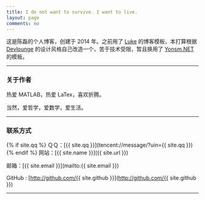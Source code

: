 ```yaml
---
title: I do not want to survive. I want to live.
layout: page
comments: no
---
```


<!-- {{ site.about }} -->
这是陈磊的个人博客，创建于 2014 年。之前用了 [Luke](http://geeklu.com) 的博客模板，本打算根据 [Devlounge](http://www.devlounge.net/) 的设计风格自己改造一个，苦于技术受限，暂且换用了 [Yonsm.NET](http://yonsm.net/) 的模板。

----

### 关于作者

热爱 MATLAB，热爱 LaTex，喜欢折腾。

当然，爱哲学，爱数学，爱生活。

----

### 联系方式

{% if site.qq %}
ＱＱ：[{{ site.qq }}](tencent://message/?uin={{ site.qq }})
{% endif %}
网站：[{{ site.name }}]({{ site.url }})

邮箱：[{{ site.email }}](mailto:{{ site.email }})

GitHub : [http://github.com/{{ site.github }}](http://github.com/{{ site.github }})

----


<!-- [![新浪微博](http://service.t.sina.com.cn/widget/qmd/{{ site.weibo }}/f78fbcd2/1.png)](http://weibo.com/u/{{ site.weibo }}) -->
